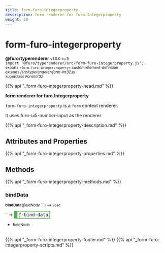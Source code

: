 ```yaml
---
title: form-furo-integerproperty
description: form renderer for furo.Integerproperty
weight: 50
---
```


# form-furo-integerproperty
**@furo/typerenderer** <small>v1.0.0-rc.5</small>
<br>`import '@furo/typerenderer/src/form-furo-integerproperty.js';`<small>
<br>exports `<form-furo-integerproperty>` custom-element-definition
<br>extends */src/typerenderer/form-int32.js*
<br>superclass *FormInt32*</small>

{{% api "_form-furo-integerproperty-head.md" %}}

**form renderer for furo.Integerproperty**

`form-furo-integerproperty` is a `form` context renderer.

It uses furo-ui5-number-input as the renderer

{{% api "_form-furo-integerproperty-description.md" %}}


## Attributes and Properties
{{% api "_form-furo-integerproperty-properties.md" %}}




## Methods
{{% api "_form-furo-integerproperty-methods.md" %}}


### **bindData**
<small>**bindData**(*fieldNode* `` ) ⟹ `void`</small>

<small>`` </small> →
<span  style="border-width:2px 2px 2px 10px; border-style: solid;border-color:  rgb(76, 175, 80);font-family:monospace; padding:2px 4px;">ƒ-bind-data</span>



- <small>fieldNode </small>
<br><br>




{{% api "_form-furo-integerproperty-footer.md" %}}
{{% api "_form-furo-integerproperty-scripts.md" %}}
